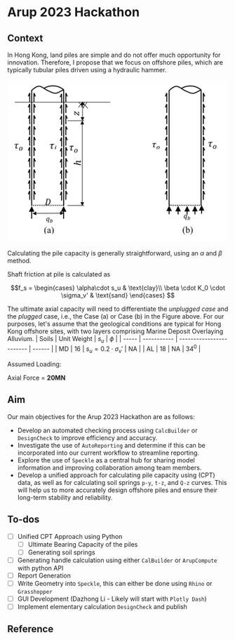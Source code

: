 # Arup 2023 Hackathon

## Context

In Hong Kong, land piles are simple and do not offer much opportunity for innovation. Therefore, I propose that we focus on offshore piles, which are typically tubular piles driven using a hydraulic hammer. 

![Load Transfer Mechanism for Tubular Piles](/image/Figure_1_Tubular_Pile_Design.png)

Calculating the pile capacity is generally straightforward, using an $\alpha$ and $\beta$ method.

Shaft friction at pile is calculated as 

$$f_s = \begin{cases}
    \alpha\cdot s_u & \text{clay}\\
    \beta \cdot K_0 \cdot \sigma_v'  & \text{sand}
    \end{cases} $$

The ultimate axial capacity will need to differentiate the _unplugged case_ and the _plugged_ case, i.e., the Case (a) or Case (b) in the Figure above.
For our purposes, let's assume that the geological conditions are typical for Hong Kong offshore sites, with two layers comprising Marine Deposit Overlaying Alluvium.
| Soils | Unit Weight | $s_u$                    | $\phi$ |
| ----- | ----------- | ------------------------ | ------ |
| MD    | 16          | $s_u=0.2\cdot \sigma_v'$ | NA     |
| AL    | 18          | NA                       | $34^0$ |

Assumed Loading: 

Axial Force = **20MN**

## Aim

Our main objectives for the Arup 2023 Hackathon are as follows:

- Develop an automated checking process using `CalcBuilder` or `DesignCheck` to improve efficiency and accuracy.
- Investigate the use of `AutoReporting` and determine if this can be incorporated into our current workflow to streamline reporting.
- Explore the use of `Speckle` as a central hub for sharing model information and improving collaboration among team members.
- Develop a unified approach for calculating pile capacity using (CPT) data, as well as for calculating soil springs `p-y`, `t-z`, and `Q-z` curves. This will help us to more accurately design offshore piles and ensure their long-term stability and reliability.


## To-dos

- [ ] Unified CPT Approach using Python
  - [ ] Ultimate Bearing Capacity of the piles 
  - [ ] Generating soil springs
- [ ] Generating handle calculation using either `CalBuilder` or `ArupCompute` with python API
- [ ] Report Generation 
- [ ] Write Geometry into `Speckle`, this can either be done using `Rhino` or `Grasshopper`
- [ ] GUI Development (Dazhong Li - Likely will start with `Plotly Dash`)
- [ ] Implement elementary calculation `DesignCheck` and publish 

## Reference


